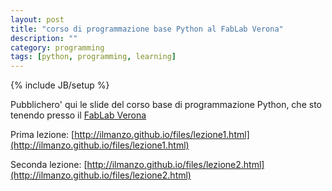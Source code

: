 ```yaml
---
layout: post
title: "corso di programmazione base Python al FabLab Verona"
description: ""
category: programming
tags: [python, programming, learning]
---
```

{% include JB/setup %}

Pubblichero' qui le slide del corso base di programmazione Python, che sto tenendo presso il [FabLab Verona](http://www.veronafablab.it)


Prima lezione:
[http://ilmanzo.github.io/files/lezione1.html](http://ilmanzo.github.io/files/lezione1.html)

Seconda lezione:
[http://ilmanzo.github.io/files/lezione2.html](http://ilmanzo.github.io/files/lezione2.html)


